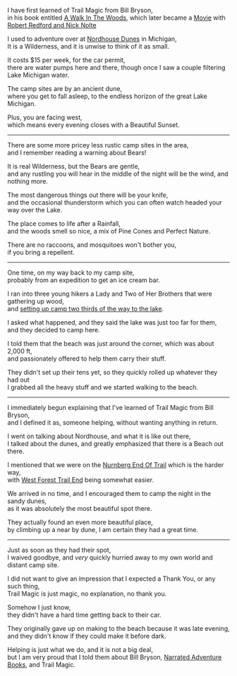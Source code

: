I have first learned of Trail Magic from Bill Bryson,\
in his book entitled [A Walk In The Woods](https://www.audible.com/pd/A-Walk-in-the-Woods-Audiobook/B0091J9AQQ), which later became a [Movie](https://www.youtube.com/watch?v=cOF2LIAp9bw) with [Robert Redford and Nick Nolte](https://www.youtube.com/watch?v=5lm_aiG381c)

I used to adventure over at [Nordhouse Dunes](https://www.fs.usda.gov/recarea/hmnf/recarea/?recid=18770) in Michigan,\
It is a Wilderness, and it is unwise to think of it as small.

It costs $15 per week, for the car permit,\
there are water pumps here and there, though once I saw a couple filtering Lake Michigan water.

The camp sites are by an ancient dune,\
where you get to fall asleep, to the endless horizon of the great Lake Michigan.

Plus, you are facing west,\
which means every evening closes with a Beautiful Sunset.

---

There are some more pricey less rustic camp sites in the area,\
and I remember reading a warning about Bears!

It is real Wilderness, but the Bears are gentle,\
and any rustling you will hear in the middle of the night will be the wind, and nothing more.

The most dangerous things out there will be your knife,\
and the occasional thunderstorm which you can often watch headed your way over the Lake.

The place comes to life after a Rainfall,\
and the woods smell so nice, a mix of Pine Cones and Perfect Nature.

There are no raccoons, and mosquitoes won't bother you,\
if you bring a repellent.

---

One time, on my way back to my camp site,\
probably from an expedition to get an ice cream bar.

I ran into three young hikers a Lady and Two of Her Brothers that were gathering up wood,\
and [setting up camp two thirds of the way to the lake](https://goo.gl/maps/3VLFDc8hNTeMRbpRA).

I asked what happened, and they said the lake was just too far for them,\
and they decided to camp here.

I told them that the beach was just around the corner, which was about 2,000 ft,\
and passionately offered to help them carry their stuff.

They didn't set up their tens yet, so they quickly rolled up whatever they had out\
I grabbed all the heavy stuff and we started walking to the beach.

---

I immediately begun explaining that I've learned of Trail Magic from Bill Bryson,\
and I defined it as, someone helping, without wanting anything in return.

I went on talking about Nordhouse, and what it is like out there,\
I talked about the dunes, and greatly emphasized that there is a Beach out there.

I mentioned that we were on the [Nurnberg End Of Trail](https://goo.gl/maps/S5NN4kUYn4sEmQgu9) which is the harder way,\
with [West Forest Trail End](https://goo.gl/maps/onCa4264ioU9euKq5) being somewhat easier.

We arrived in no time, and I encouraged them to camp the night in the sandy dunes,\
as it was absolutely the most beautiful spot there.

They actually found an even more beautiful place,\
by climbing up a near by dune, I am certain they had a great time.

---

Just as soon as they had their spot,\
I waived goodbye, and *very* quickly hurried away to my own world and distant camp site.

I did not want to give an impression that I expected a Thank You, or any such thing,\
Trail Magic is just magic, no explanation, no thank you.

Somehow I just know,\
they didn't have a hard time getting back to their car.

They originally gave up on making to the beach because it was late evening,\
and they didn't know if they could make it before dark.

Helping is just what we do, and it is not a big deal,\
but I am very proud that I told them about Bill Bryson, [Narrated Adventure Books](https://www.audible.com/blog/playlisted/article-best-travel-audiobooks), and Trail Magic.
